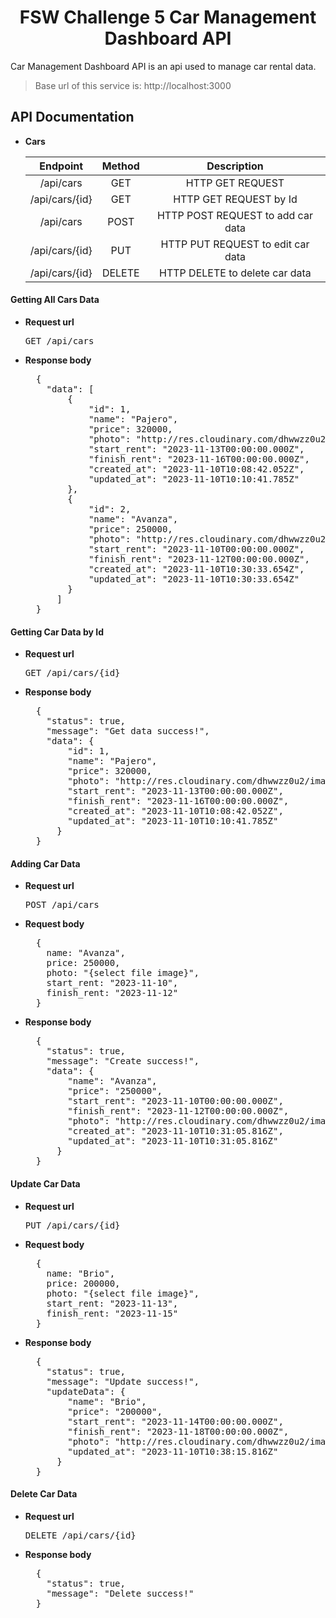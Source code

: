 <h1 align="center">FSW Challenge 5 Car Management Dashboard API</h1>
  
Car Management Dashboard API is an api used to manage car rental data.

> Base url of this service is: http://localhost:3000

## API Documentation

- **Cars**

  |          Endpoint              | Method |              Description               |
  | :----------------------------: | :----: | :------------------------------------: |
  |        /api/cars               |  GET   |            HTTP GET REQUEST            |
  |        /api/cars/{id}          |  GET   |            HTTP GET REQUEST by Id      |
  |        /api/cars               |  POST  | HTTP POST REQUEST to add car data      |
  |        /api/cars/{id}          |  PUT   | HTTP PUT REQUEST to edit car data      |
  |        /api/cars/{id}          | DELETE | HTTP DELETE to delete car data         |

#### Getting All Cars Data
- **Request url**
  <pre>GET /api/cars</pre>

- **Response body**
  <pre>
    {
      "data": [
          {
              "id": 1,
              "name": "Pajero",
              "price": 320000,
              "photo": "http://res.cloudinary.com/dhwwzz0u2/image/upload/v1699611041/cars/gzy4fi7hgvls5v3lp9m0.jpg",
              "start_rent": "2023-11-13T00:00:00.000Z",
              "finish_rent": "2023-11-16T00:00:00.000Z",
              "created_at": "2023-11-10T10:08:42.052Z",
              "updated_at": "2023-11-10T10:10:41.785Z"
          },
          {
              "id": 2,
              "name": "Avanza",
              "price": 250000,
              "photo": "http://res.cloudinary.com/dhwwzz0u2/image/upload/v1699612235/cars/fr0g1dprstbuxbmqkoj9.jpg",
              "start_rent": "2023-11-10T00:00:00.000Z",
              "finish_rent": "2023-11-12T00:00:00.000Z",
              "created_at": "2023-11-10T10:30:33.654Z",
              "updated_at": "2023-11-10T10:30:33.654Z"
          }
        ]
    }
  </pre>


#### Getting Car Data by Id
- **Request url**
  <pre>GET /api/cars/{id}</pre>

- **Response body**
  <pre>
    {
      "status": true,
      "message": "Get data success!",
      "data": {
          "id": 1,
          "name": "Pajero",
          "price": 320000,
          "photo": "http://res.cloudinary.com/dhwwzz0u2/image/upload/v1699611041/cars/gzy4fi7hgvls5v3lp9m0.jpg",
          "start_rent": "2023-11-13T00:00:00.000Z",
          "finish_rent": "2023-11-16T00:00:00.000Z",
          "created_at": "2023-11-10T10:08:42.052Z",
          "updated_at": "2023-11-10T10:10:41.785Z"
        }
    }
  </pre>

#### Adding Car Data
- **Request url**
  <pre>POST /api/cars</pre>

- **Request body**
  <pre>
    {
      name: "Avanza",
      price: 250000,
      photo: "{select file image}",
      start_rent: "2023-11-10",
      finish_rent: "2023-11-12"      
    }  
  </pre>
  
- **Response body**
  <pre>
    {
      "status": true,
      "message": "Create success!",
      "data": {
          "name": "Avanza",
          "price": "250000",
          "start_rent": "2023-11-10T00:00:00.000Z",
          "finish_rent": "2023-11-12T00:00:00.000Z",
          "photo": "http://res.cloudinary.com/dhwwzz0u2/image/upload/v1699612267/cars/cgx62qntmvrews7tbh2s.jpg",
          "created_at": "2023-11-10T10:31:05.816Z",
          "updated_at": "2023-11-10T10:31:05.816Z"
        }
    }
  </pre>

#### Update Car Data
- **Request url**
  <pre>PUT /api/cars/{id}</pre>

- **Request body**
  <pre>
    {
      name: "Brio",
      price: 200000,
      photo: "{select file image}",
      start_rent: "2023-11-13",
      finish_rent: "2023-11-15"      
    }  
  </pre>
  
- **Response body**
  <pre>
    {
      "status": true,
      "message": "Update success!",
      "updateData": {
          "name": "Brio",
          "price": "200000",
          "start_rent": "2023-11-14T00:00:00.000Z",
          "finish_rent": "2023-11-18T00:00:00.000Z",
          "photo": "http://res.cloudinary.com/dhwwzz0u2/image/upload/v1699612267/cars/cgx62qntmvrews7tbh2s.jpg",
          "updated_at": "2023-11-10T10:38:15.816Z"
        }
    }
  </pre>

#### Delete Car Data
- **Request url**
  <pre>DELETE /api/cars/{id}</pre>
  
- **Response body**
  <pre>
    {
      "status": true,
      "message": "Delete success!"
    }
  </pre>
